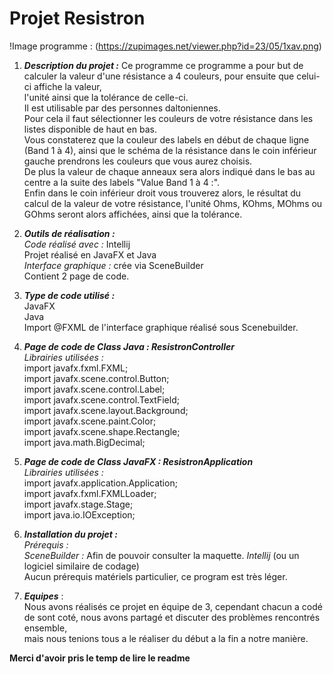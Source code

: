 
# **Projet Resistron**

!Image programme :
(https://zupimages.net/viewer.php?id=23/05/1xav.png)

 1. ***Description du projet :***
Ce programme ce programme a pour but de calculer la valeur d'une résistance a 4 couleurs, pour ensuite que celui-ci affiche la valeur,  
l'unité ainsi que la tolérance de celle-ci.  
Il est utilisable par des personnes daltoniennes.  
Pour cela il faut sélectionner les couleurs de votre résistance dans les listes disponible de haut en bas.  
Vous constaterez que la couleur des labels en début de chaque ligne (Band 1 à 4), ainsi que le schéma de la résistance dans le coin inférieur gauche prendrons les couleurs que vous aurez choisis.  
De plus la valeur de chaque anneaux sera alors indiqué dans le bas au centre a la suite des labels "Value Band 1 à 4 :".  
Enfin dans le coin inférieur droit vous trouverez alors, le résultat du calcul de la valeur de votre résistance, l'unité Ohms, KOhms, MOhms ou GOhms seront alors affichées, ainsi que la tolérance.  
  
 2. ***Outils de réalisation :***  
*Code réalisé avec :* Intellij  
Projet réalisé en JavaFX et Java  
*Interface graphique :* crée via SceneBuilder  
Contient 2 page de code.  

 3. ***Type de code utilisé :***  
 JavaFX  
 Java  
 Import @FXML de l'interface graphique réalisé sous Scenebuilder.  

 5. ***Page de code de Class Java : ResistronController***  
*Librairies utilisées :*  
import javafx.fxml.FXML;  
import javafx.scene.control.Button;   
import javafx.scene.control.Label;  
import javafx.scene.control.TextField;  
import javafx.scene.layout.Background;  
import javafx.scene.paint.Color;  
import javafx.scene.shape.Rectangle;  
import java.math.BigDecimal;  
  
 5. ***Page de code de Class JavaFX : ResistronApplication***  
*Librairies utilisées :*  
import javafx.application.Application;  
import javafx.fxml.FXMLLoader;  
import javafx.stage.Stage;  
import java.io.IOException;  
  
 6. ***Installation du projet :***  
*Prérequis :*  
*SceneBuilder :* Afin de pouvoir consulter la maquette.
*Intellij* (ou un logiciel similaire de codage)  
Aucun prérequis matériels particulier, ce program est très léger.  
  
 7. ***Equipes*** :  
 Nous avons réalisés ce projet en équipe de 3, cependant chacun a codé de sont coté, nous avons partagé et discuter des problèmes rencontrés ensemble,  
 mais nous tenions tous a le réaliser du début a la fin a notre manière.  
  
**Merci d'avoir pris le temp de lire le readme**  
